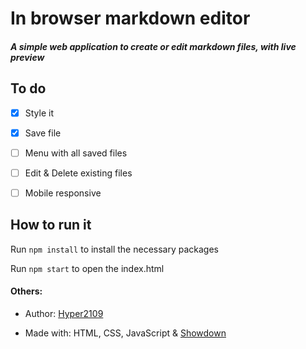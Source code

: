 # In browser markdown editor

##### A simple web application to create or edit markdown files, with live preview

## To do
- [X] Style it

- [X] Save file

- [ ] Menu with all saved files

- [ ] Edit & Delete existing files

- [ ] Mobile responsive

## How to run it
Run ```npm install``` to install the necessary packages

Run ```npm start``` to open the index.html

#### Others:
- Author: [Hyper2109](https://github.com/Hyper2109)

- Made with: HTML, CSS, JavaScript & [Showdown](https://github.com/showdownjs/showdown)